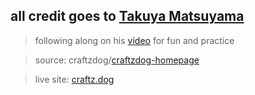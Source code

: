 ## all credit goes to [Takuya Matsuyama](https://craftz.dog) 

> following along on his [video](https://www.youtube.com/watch?v=bSMZgXzC9AA) for fun and practice

> source: craftzdog/[craftzdog-homepage](https://github.com/craftzdog/craftzdog-homepage)

> live site: [craftz.dog](https://craftz.dog)
